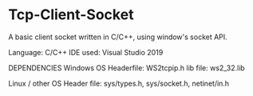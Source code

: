 # Tcp-Client-Socket

A basic client socket written in C/C++, using window's socket API.

Language: C/C++
IDE used: Visual Studio 2019

DEPENDENCIES
Windows OS 
Headerfile: WS2tcpip.h
lib file: ws2_32.lib

Linux / other OS 
Header file: sys/types.h, sys/socket.h, netinet/in.h
